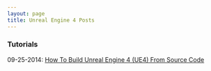```yaml
---
layout: page
title: Unreal Engine 4 Posts
---
```


### Tutorials

09-25-2014: [How To Build Unreal Engine 4 (UE4) From Source Code](/2014/09/25/Build-Source/)